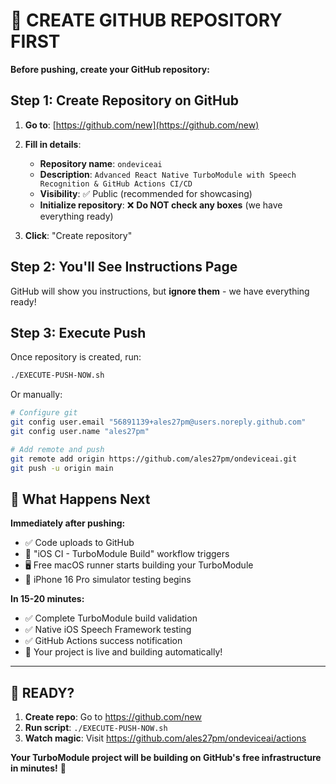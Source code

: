 # 🎯 CREATE GITHUB REPOSITORY FIRST

**Before pushing, create your GitHub repository:**

## Step 1: Create Repository on GitHub

1. **Go to**: [https://github.com/new](https://github.com/new)

2. **Fill in details**:
   - **Repository name**: `ondeviceai`
   - **Description**: `Advanced React Native TurboModule with Speech Recognition & GitHub Actions CI/CD`
   - **Visibility**: ✅ Public (recommended for showcasing)
   - **Initialize repository**: ❌ **Do NOT check any boxes** (we have everything ready)

3. **Click**: "Create repository"

## Step 2: You'll See Instructions Page

GitHub will show you instructions, but **ignore them** - we have everything ready!

## Step 3: Execute Push

Once repository is created, run:

```bash
./EXECUTE-PUSH-NOW.sh
```

Or manually:

```bash
# Configure git
git config user.email "56891139+ales27pm@users.noreply.github.com"
git config user.name "ales27pm"

# Add remote and push
git remote add origin https://github.com/ales27pm/ondeviceai.git
git push -u origin main
```

## 🎉 What Happens Next

**Immediately after pushing:**
- ✅ Code uploads to GitHub
- 🔄 "iOS CI - TurboModule Build" workflow triggers
- 🖥️ Free macOS runner starts building your TurboModule
- 📱 iPhone 16 Pro simulator testing begins

**In 15-20 minutes:**
- ✅ Complete TurboModule build validation
- ✅ Native iOS Speech Framework testing  
- ✅ GitHub Actions success notification
- 🎊 Your project is live and building automatically!

---

## 🚀 READY? 

1. **Create repo**: Go to https://github.com/new
2. **Run script**: `./EXECUTE-PUSH-NOW.sh`
3. **Watch magic**: Visit https://github.com/ales27pm/ondeviceai/actions

**Your TurboModule project will be building on GitHub's free infrastructure in minutes!** 🌟